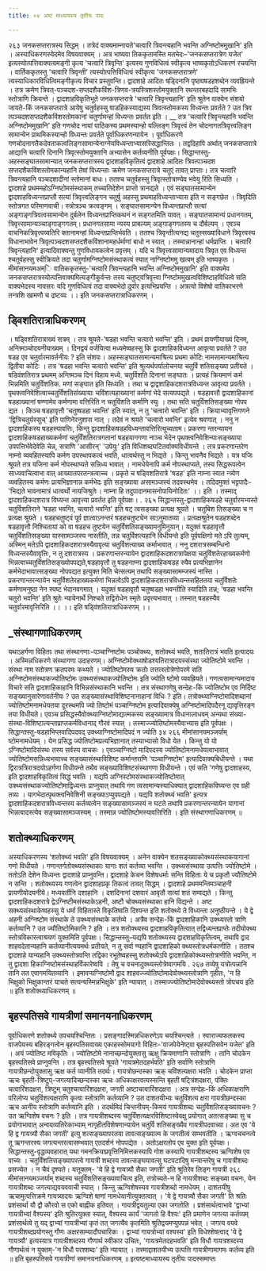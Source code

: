 ```yaml
---
title: ०४ अष्ट माध्यायस्य तृतीयः पादः

---
```

२६३ जनकसप्तरात्रस्य सिद्धम् । तत्रेदं वाक्यमाम्नायते'चत्वारि त्रिवन्त्यहानि भवन्ति अग्निष्टोममुखानि' इति । अस्याधिकरणस्येदमेव विषयवाक्यम् । अत्र भाष्यवा तिककृतामस्ति मतभेदः–'जनकसप्तरात्रेण यजेत' इत्यस्योत्पत्तिवाक्यत्वमङ्गी कृत्य 'चत्वारि त्रिवृन्ति' इत्यस्य गुणविधित्वं स्वीकृत्य भाष्यकृतोऽधिकरणं रचयन्ति । वार्तिककृतस्तु 'चत्वारि त्रिवृन्ती' त्यस्योत्पत्तिविधित्वं स्वीकृत्य 'जनकसप्तरात्रणे' त्यस्याधिकारविधित्विमङ्गीकृत्य विचार प्रस्तुवन्ति। 
द्वादशाहे आदितः षड्दिनानि पृष्ठ्यषडहशब्देन व्यवह्रियन्ते । तत्र क्रमेण त्रिवत्-पञ्चदश-सप्तदशैकविंश-त्रिणव-त्रयस्त्रिशस्तोमयुक्तानि रथन्तरबहदादि सामभिः स्तोत्राणि क्रियन्ते । द्वादशाहविकृतिभूते जनकसप्तरात्रे 'चत्वारि त्रिवृन्त्यहानि' इति श्रुतेन वाक्येन संशयो जायते-किं जनकसप्तरात्रे आयेषु चतुर्वहस्सु षाडहिकस्याद्यस्य त्रिवत्स्तोमकस्य विध्यन्तः प्रवर्तते ? उत त्रिव त्पञ्चदशसप्तदशैकविंशस्तोमकानां चतुर्णामन्हां विध्यन्तः प्रवर्तत इति । 
__ तत्र 'चत्वारि त्रिवृन्त्यहानि भवन्ति अग्निष्टोममुखानि' इति गणचोद नायां पाठिकस्य प्रथमस्यान्हो यल्लिङ्ग त्रिवृत्त्वं तेन चोदनागतत्रिवृत्त्वलिङ्ग सामान्येन प्राथमिकस्यान्हो विध्यन्तः प्रवर्तते पूर्वाधिकरणन्यायेन । पूर्वाधिकरणे गणचोदनागतैकदेवताकत्वलिङ्गसामान्येनाग्नेयविध्यन्ताभ्यासस्सिद्धान्तितः । तद्वदिहापि अर्थात् जनकसप्तरात्रे आद्यानि चत्वारि दिनानि त्रिवृत्स्तोमयुक्तानि अभ्यासेन कर्तव्यनीति पूर्वपक्षः। 
सिद्धान्तस्तु-अहस्सङ्घातसामान्यात् जनकसप्तरात्रस्य द्वादशाहविकृतित्वं द्वादशाहे आदितः त्रिवत्पञ्चदश सप्तदशैकविंशस्तोमकान्यहानि तेषां विध्यन्ताः क्रमेण जनकसप्तरात्रे चतुएं तावत् प्राप्ताः। तत्र चत्वारि त्रिवन्त्यहानि 
पञ्चदशादीनां स्तोमानां बाधः। ततश्च चतुर्वहस्सु त्रिवृत्स्तोत्राण्येव भवेयु रिति सिध्यति । द्वादशाहे प्रथममहोऽग्निष्टोमसंस्थाकम् तच्चातिदेशेन प्राप्तो त्रानद्यते । एवं सङ्घातसामान्येन द्वादशाहविध्यन्त्तप्राप्तौ सत्यां त्रिवृत्त्वलिङ्गन चतुर्षु अहस्सु प्रथमाहविध्यन्ताभ्यास इति न सङ्गछेत । त्रिवृदिति स्तोत्रगत परिमाणवाची। स्त्रोत्रञ्च क्रत्वङ्गम् । सङ्घातसामान्येन विध्यन्तप्राप्तौ सत्यां अङ्गाङ्गत्रिवत्वसामान्येन दुर्बलेन विध्यन्तप्राप्तिकथनं न सङ्गतमिति यावत् । सङ्घातसामान्यं प्रधानगतम्, त्रिवृत्त्सामान्यञ्चाङ्गाङ्गगतम्। प्रधानगतसामा न्यस्य प्राबल्यम् अङ्गाङ्गगतस्य च दौर्बल्यम् । एवञ्च वाचनिकत्रिवृत्त्वव्यतिरि क्तानामन्हां विध्यन्तप्राप्तिर्भवति । ततश्च त्रिवृन्तीत्यनद्य चतुस्सख्याविधाने त्रिवृत्त्वस्य विधानाभावेन त्रिवृत्पञ्चदशसप्तदशैकविंशानामहर्धर्माणां बाधो न स्यात् । तस्मान्नानान्हां धर्मप्राप्तिः । चत्वारि त्रिवृन्त्यहानि' इत्यादिवाक्यन्तु गुणविधायकत्वेन प्रवृत्तम् । यदि च त्रिवृत्त्वसामान्यमादाय त्रिवृत एव विध्यन्त श्चतुर्वहस्सु स्वीक्रियते तदा चतुर्णामग्निष्टोमसंस्थाकत्वं स्यात् नाग्निष्टोममु खत्वम् इति भाष्यकृतः । 
मीमांसानयमअम्ि वातिककृतस्तु-'चत्वारि त्रिवन्त्यहानि भवन्ति अग्निष्टोममुखानि' इति वाक्यमेव जनकसप्तरात्रस्योत्पत्तिवाक्यमित्यङ्गीकुर्वन्तः तस्य चतुष्ट्वत्रिवृत्त्वा ग्निष्टोममुखत्वविशिष्टाहविधित्वे सति वाक्यभेदस्य नावसरः यदि गुणविधित्वं तदा वाक्यभेदो दुर्वार इत्यभिप्रयन्ति । अत्रत्यो विशेषो वातिकाभरणे तन्त्रशि खामणौ च द्रष्टव्यः ।। 
इति जनकसप्तरात्राधिकरणम् । 

## ड्विशतिरात्राधिकरणम्
 । षड्विशतिरात्राख्यं सत्रम् । तत्र श्रूयते-'षडहा भवन्ति चत्वारो भवन्ति' इति । प्रथमं प्रायणीयाख्यं दिनम्, अन्तिमञ्चोदयनीयाख्यम् । दिनद्वयं वर्जयित्वा मध्यमेष्वहस्सु कि द्वादशाहिकविध्यन्त आवृत्या प्रवर्तते ? उत षडह एव चतुर्वारमावर्तनीयः ? इति संशयः। अहस्सङ्घातसामान्यमाश्रित्य प्रथमा कोटिः नामसामान्यमाश्रित्य द्वितीया कोटिः । 
तत्र 'षडहा भवन्ति चत्वारो भवन्ति' इति श्रुत्यर्थपर्यालोचनया चतुर्वि शतिसङ्ख्या प्रतीयते । षडिवंशतिरात्र प्रथमम् अन्तिमञ्च दिनं विहाय मध्ये. चतुर्विशति दिनानां सङ्घातः । प्रत्यहं क्रियमाणं कर्म भिन्नमिति चतुर्विशतिक. मणां सङ्घात इति सिध्यति । तथा च द्वाद्वशाहिकदशरात्रविध्यन्त आवृत्या प्रवर्तते । पृथक्त्वनिवेशित्वाच्चतुर्विंशतिसंख्यायाः चविंशत्यहाख्यानां कर्मणां भेदे सत्यपपद्यते । षडहावत्तौ द्वादशाहिकानां षडहाख्यानां षण्णामेव कर्मणामा वत्तिरिति न चतूविंशति कर्माणि स्युः । तथा सति चतुर्विशतिसङ्ख्या नोपप द्यत । किञ्च षडहावृत्तौ 'चतुष्षडहा भवन्ति' इति स्यात्, न तु 'चत्वारो भवन्ति' इति । क्रियाभ्यावृत्तिगणने 'द्वित्रिचतुर्यस्सुच्' इति पाणिनेरनुशास नात् । तदेवं न श्रयते 'चत्वारो भवन्ति' इत्येव श्रवणात् । ननु न द्वादशाहिकस्य षडहस्यावत्तिः, किन्तु द्वादशाहिकषडहविध्यन्तावत्तिरित्यूच्यताम। प्रकरणा न्तरन्यायन द्वादशाहिकषडहाख्यकर्मणां चतुर्विंशतिरात्रगतानां षडहयागगणा नाञ्च भेदेन पृथक्त्वनिवेशिन्याःसङ्ख्याया उपपत्तिर्भवेदेवेति चेन्न, सत्राणि 'आसीरन्' 'उपेयुः' इति विधिशब्दघटितर्वाक्यविधीयन्ते । तत्र प्रकरणान्तरेण नाम्नो व्यवहितस्यापि कर्मण उपस्थापकत्वं भवति, धात्वर्थस्तु न भिद्यते । किन्तु भावनैव भिद्यते । यत्र यजिः श्रूयते तत्र यजिना कर्म नोपस्थाप्यते सन्निध्य भावात् । नामधेयेनापि कर्म नोपस्थाप्यते, तस्य सिद्धरूपत्वेन साध्यवाचित्वाभा वात् आख्यातपरतन्त्रत्वाच्च । प्रकृते च षड्विशतिरात्रे 'षडह' इति नाम्ना स्वात न्त्र्येण व्यवहितस्य कर्मणः प्रत्यभिज्ञानान्न कर्मभेदः इति सङ्ख्याया असामञ्जस्यं तदवस्थमेव । तदिदमुक्तं भट्टपादैः-'भिद्यते भावनामात्रं धात्वर्थो नायजिश्रुतेः। नाम्ना हि तदुपादानमासनोपायिनोदितः' ।। इति । तस्माद् द्वादशाहिकदशरात्र विघ्यन्त आवृत्त्या प्रवर्तत इति पूर्वपक्षः। 
. २६५ 
सिद्धान्तस्तु-द्वादशाहिकषडहे चतुर्वारमभ्यस्ते चतुर्विशतिराने 'षडहा भवन्ति, चत्वारो भवन्ति' इति षट् त्वसङ्ख्या प्रत्यक्ष श्रूयते । चतुबिश तिसङ्ख्या च न प्रत्यक्ष श्रूयते । षडहचतुष्ट्वं पूर्व ज्ञात्वाऽनन्तरं षडहचतुष्ट्येन 
साऽनुमातव्या । प्रत्यक्षश्रुतेन षडहशब्देन षडहावृत्तौ निश्चितायां को वा षडहच तुष्टयेन चतुर्विंशतिसङ्ख्यामनुमिनुयान्। यदुक्तं षडहावृत्तौ चतुर्विंशतिसङ्ख्या यास्सामञ्जस्य नास्तीति, तन्न चतुर्विशत्यहानि विधीयन्ते इति पूर्वपक्षिणो मते ऽपि तुल्यम्, अस्मिन् मतेऽपि द्वादशाहिकदशरात्रस्यैवावृत्या चतुर्विशत्याख्य कर्माभावात् । ननु दशरात्रसम्बन्धिनो विध्यन्तस्यैवावृत्तिः, न तु दशरात्रस्य । प्रकरणान्तरन्यायेन द्वादशाहिकदशरात्रापेक्षया चतुर्विशतेरहाख्यकर्मणो भिन्नत्वाच्चतुर्विंशतिसङ्ख्योपपद्यते,षडहावृत्तौ तु षडहनाम्ना द्वादशाहिकषडह स्यैव प्रत्यभिज्ञानेन कर्मभेदाभावात्सङ्ख्या नोपपद्यत इत्युक्त मिति चेत्सत्यम् तथापि सङ्ख्यासामम्जस्यं नास्ति । प्रकरणान्तरन्यायेन चतुर्विशतेरहाख्यकर्मणां भिन्नत्वेऽपि द्वादशाहिकदशरात्रविध्यन्तसहिततया चतुर्विशतेः कर्मणामनुष्ठा नेन स्पष्ट भेदानवगमात् । यदुक्तं षडहावृतौ चतुष्षडहा भवन्तीति स्यादिति तन्न; 'षडहा भवन्ति चतुरो भवन्ति' इति श्रुतेः न्यायेनार्थे निश्चते तद्विरोधेन स्मृतेः प्रवृत्त्यभावात् । तस्मात् षडहस्यैव चतुर्वारमावृत्तिरिति ।। 
।। इति षड्विंशतिरात्राधिकरणम् ।। 

## _संस्थागणाधिकरणम्
 यथाऽहर्गणा विहिताः तथा संस्थागणाः-पञ्चाग्निष्टोमः पञ्चोक्थ्यः, शतोक्थ्यं भवति, शतातिरात्रं भवति इत्यादयः । अस्मिन्नधिकरणे संस्थागणा उदाहरणम्। अग्निष्टोमोक्थ्यषोडश्यतिरात्रादयस्संस्था ज्योतिष्टोमे भवन्ति । संस्था नाम स्तोत्रण क्रतपरमः कथ्यते । ज्योतिष्टोमस्य क्रतोः तत्तत्स्तोत्रेणोपरमे सति अग्निष्टोमसंस्थाकज्योतिष्टोमः उक्थ्यसंस्थाकज्योतिष्टोमः इति ज्योति ष्टोमो व्यवह्रियते। गणत्वसामान्यमादाय विचारे सति द्वादशाहिकाहानि विभिन्नसंस्थाकानि भवन्ति । तत्र संस्थागणेषु सन्देहः-किं ज्योतिष्टोम एव निर्दिष्ट सङ्ख्यानुसारेणावर्तनीयः ? उत सङ्ख्यासंस्थाविशिष्टनानाहानां विधिः ? इति। 
तत्रोक्थ्याग्निष्टोमादिशब्दानां ज्योतिष्टोमनामधेयतया दूरस्थमपि ज्यो तिष्टोमं पञ्चाग्निष्टोम इत्यादिवाक्येषु अग्निष्टोमादिपदैरनू द्यावृत्तिरङ्ग तया विधीयते। एवञ्च प्रसिद्धस्यैवोक्थ्याग्निष्टोमाद्यात्मकस्य सङ्ख्यामात्र विधानालाधवम् अन्यथा संख्या-संस्था-विशिष्टात्यन्ताप्राप्तकर्मविधानाद् गौरवं स्यात् । तस्माज्ज्योतिष्टोमस्यैवाभ्यास इति पूर्वपक्षः । 
सिद्धान्तस्तु-षडहाभिप्लवादिपदवद् उक्थ्याग्निष्टोमादिपदं न ज्योति 
३४ 
२६६ 
मीमांसानयमञ्जर्याम् ष्टोमनामधेयम् । येन प्रसिद्ध ज्योतिष्टोमप्रत्यभिज्ञानात् तस्याभ्यासो विधो येत । किन्तु यो यो ऽग्निष्टोमादिसंस्थः तस्य सर्वस्य वाचकः । एवञ्चाग्निष्टो मादिपदस्य ज्योतिष्टोमनामधेयत्वाभावात् ज्योतिष्टोमसन्निध्यभावाच्च सङ्ख्यासंस्थाविशिष्ट कर्मान्तराणि 'पञ्चाग्निष्टोम' इत्यादिवाक्यबिधीयन्ते । यथा द्विरात्रत्रिरात्रदयोऽहर्गणा विधीयन्ते तथैव सङ्ख्याविशिष्टसंस्थागणा विधीयन्ते । एवं सति 'गणेषु द्वादशाहस्य, इति द्वादशाहविकृतित्वं सिद्धं भवति । यद्यपि अग्निस्टोमसंस्थाकज्योतिष्टोमात् उक्थ्यसंस्थाकज्योतिष्टोमाद्विध्यन्तः प्राप्नुयात् तथापि गण त्वसामान्यस्याधिक्यात् द्वादशाहिकविघ्यन्त एव ग्रही तव्यः । यागभेदात्पृथक्त्वनिवेशिनी सङ्ख्याऽप्युपपद्यते । यद्यपि शतोक्थ्यं भवति' इत्यत्र द्वादशाहिकदशरात्रविध्यन्तस्य कर्तव्यत्वेन सङ्ख्यासामञ्जस्यं न घटते तथापि प्रकरणान्तरन्यायेन यागानां भिन्नत्वादस्त्येव सङ्ख्यासामञ्जस्यम् । तस्मान्न ज्योतिष्टोमस्यावत्तिरिति । 
इति संस्थागणाधिकरणम् ॥ 

## शतोक्थ्याधिकरणम्
 अस्याधिकरणस्य 'शतोक्थ्यं भवति' इति विषयवाक्यम् । अनेन वाक्येन शतसङ्ख्याकोक्थ्यसंस्थाकयागानां गणो विधीयते । गणान्तर्गतोक्थ्यसंस्थाकाः यागाः शतं कर्तव्या भवन्ति । उक्थ्यसंस्थाया उत्पत्तिः ज्योतिष्टोमे । ततोऽति देशेन विध्यन्तः द्वादशाहे प्राप्नुवन्ति। द्वादशाहे केचन विशेषधर्माः सन्ति विहिताः ये च प्रकृतौ ज्यौतिष्टोमे न सन्ति । शतोक्थ्यस्य गणत्वेन द्वादशाहप्रकृ तिकत्वं तावत् सिद्धम् । द्वादशाहे प्रथममन्तिमञ्चाहनी प्रायणीयोदयनीये। मध्यवर्तीनि दशाहानि । दशदिनानां दशवारं आवृतौ सत्यां शतं सम्पद्यते । किन्तु द्वादशाहिकदशरात्रे द्वेऽग्निष्टीमसंस्थाकेऽहनी, अष्टौ चोक्थ्यसंस्थाका हानि विद्यन्ते । अष्ट सक्थ्यसंस्थाकेष्वहस्सु ये धर्मा विहितास्ते विकृतिष्वति दिश्यन्त इति शतोक्थ्ये ते विध्यन्ता अनुष्ठीयन्ते । ये द्वे अहनी अग्निष्टोम संस्थाके ते उक्थ्यसंस्थाके कर्तव्ये । अत्रैव सन्देहः-किं द्वादशाहिकानि उक्थ्यस्तो त्राणि कर्तव्यानि ? उत ज्यौतिष्टोमिकानि ? इति । 
तत्र शतोक्थ्यस्य द्वादशाहविकृतित्वात् तद्विध्यन्तप्राप्तेः तदीयोक्थ्य स्तोत्रविकारत्वाश्रयणं युक्तमिति पूर्वपक्षः। 
सिद्धान्तस्तु–यद्यपि शतोक्थ्यस्य द्वादशाहविकृतित्वम्, तथापि द्वाद शाहवदेतान्यहानि कर्तव्यानीत्ययमर्थः प्रतीयते, न तु सर्वा ण्यहानि द्वादशाहिको क्थ्यस्तोत्रधर्मकाणीति । ततश्च द्वादशाहे यान्यहानि उक्थ्यस्तोत्रवन्ति तद्विका रभूतेष्वहस्सु शतोक्थ्येऽपि द्वादशाहिकोक्थ्यस्तोत्राणीति भवन्ति, न तु द्वादशा हिकाग्निष्टोमसंस्थाहर्विकारेष्वपि । तेषु च वचनादुक्थ्यस्तोत्रेष्वागमयि 
. २६७ 
तव्येषु यत्रोत्पन्नानि तानि तत एवागमयितव्यानि । इमावप्यग्निष्टोमौ द्वाद शाहवज्ज्योतिष्टोमादेवोक्थ्यस्तोत्राणि गृहीतः, 'न हि भिक्षुको भिक्षुकान्तरं याचते सत्यन्यस्मिन्नभिक्षुके' इति न्यायात् । तस्माज्ज्योतिष्टोमादेवोक्थ्यस्तो त्रोपचय इति ॥ 
इति शतोक्थ्याधिकरणम् ॥ 

## बृहस्पतिसवे गायत्रीणां समानयनाधिकरणम्
 पूर्वाधिकरणे शतोक्थ्ये उपचयश्चिन्तितः । प्रसङ्गादस्मिन्नधिकरणेऽप चयश्चिन्त्यते । स्वाराज्यफलकस्य वाजपेयस्य बहिरङ्गत्वेन बृहस्पतिसवाख्य एकाहस्सोमयागो विहितः-'वाजपेयेनेष्ट्वा बृहस्पतिसवेन यजेत' इति । अयं ज्योतिष्ट मविकृतिः । ज्योतिष्टोमे नानाच्छन्दोयुक्तासु ऋक्षु क्रियमाणानि स्तोत्राणि । तानि चोदकेन बृहस्पतिसवे प्राप्नुवन्ति । तत्र बृहस्पतिसवे श्रूयते 'गायत्रमेतदहर्भवति' इति सर्वाणि स्तोत्राणि गायत्रीछन्दोयुक्तासु ऋक्ष कर्त व्यानीति तदर्थः। गायत्रोछन्दस्का ऋक् चविंशत्यक्षरा भवति । चोदकेन प्राप्ता ऋचः बृहती-त्रिष्टुप्-जगत्यादिच्छन्दस्का ऋचः अधिकाक्षरवत्यस्सन्ति बृहती षट्त्रिंशदक्षरा, पंक्तिः चत्वारिंशदक्षरा, त्रिष्टुम् चतुश्चत्वारिंशदक्षरा, जगती अष्टाचत्वारिंशदक्षरा । अत्र सन्देहः-किं अधिकाक्षराणि परिलोप्य चतुविंशत्यक्षराणि कृत्वा स्तोत्राणि कर्तव्यानि ? उत दाशतयीभ्यः चतुविंशत्य क्षरा गायत्रीछन्दस्का ऋच आनीय स्तोत्राणि कर्तव्यानि इति । तदर्थमिदं चिन्तनीयम्-किमयं गायत्रीशब्दः चतुर्विशतिसङ्ख्यावचनः ? उत ऋग्विशेष वचनः ? इति । 
तत्र गायत्रीशब्दस्य चतुर्विंशत्यक्षरविशिष्टास्वेवक्षु प्रयोगात् अतत्सङ्ख्या सु च प्रयोगाभावात् अन्वयव्यतिरेकाभ्याम् नागृहीतविशेषणान्यायेन चतुर्वि शतिसङ्ख्यैव गायत्रीपदवाच्या। अत एव 'ये हि द्व गायत्र्यौ सैका जगती' इत्यु 
शत्सङ्ख्यापरतया तावत्सङ्ख्यात्म के जगतीत्वं सम्भवतीति । ऋग्वचचनत्वे तू ऋगन्तरस्य जगत्यन्तरत्वासम्भवात् एतदर्शनं नोपपद्येत । अतोऽक्षरलोप एव युक्त इति पूर्वपक्षः। 
सिद्धान्तस्तु-वृद्धव्यवहारात् यथा गमनक्रियाप्रवृत्तिनिमित्तकस्यापि गोश 
कस्यापि गायत्रीशब्दस्य ऋग्विशेष एव वाच्यः । चतुर्विंशतिसङ्ख्यापरत्वे गायत्री शब्दस्य तावत्सङ्घयावत्सु घटपटादिषु मन्त्रान्तरेषु च गायत्रीशब्दः प्रसज्येत । न चैवं दृश्यते। 
यत्तूक्तम्- 'ये हि द्वे गायत्र्यौ सैका जगती' इति श्रुतिरेव लिङ्ग गायत्री 
२६८ 
मीमांसानयमञ्जर्याम् शब्दस्य चतुर्विशतिसङ्ख्यावाचित्व इति, तत्रोच्यते-न हि गायत्रीशब्दः सङ्ख्या वचनः, येन गायत्रीशब्दः जगत्याद्यवयववाची स्यात् । किन्तु ऋग्विशेषस्यव गायत्रीशब्दो नामधेयम् । दाशतयीषु ऋचामुत्पत्तिक्रमे गायत्र्यादयः ऋग्विशे षाणां नामधेयानीत्युक्तत्वात् । 'ये द्वे गायत्र्यौ सैका जगती' ति श्रतिः प्रशंसार्था यौ द्वौ कौरवो स एको बाह्नीक इतिवत् । गायत्रीद्वयतुल्या एका जगतोति । प्रशंसार्थत्वाभावे 'द्वाभ्यां गायत्रीभ्यां वैश्यस्य' इति श्रुतिरयुक्ता स्यात्, वैश्यस्य कार्यं 'जागतो हि वैश्यः' इति प्रमाणेन जगत्या कर्तव्यम् प्रशंसार्थत्वे तु यद् द्वाभ्यां गायत्रीभ्यां कृतं तत् जगत्यैव कृतमिति श्रुतिद्वयमप्युपपन्नं भवेत् । जगत्य वयवे गायत्रीशब्दप्रयोगस्तु गौणः अक्षरसाम्यादौपचारिकः । द्वाभ्यां गायत्रोभ्यां वश्यस्य' इति विधेश्शेषत्वाद् 'ये द्वे गायत्र्यौ' इत्यस्यात्र गायत्रीशब्दस्य गौणार्थ स्वीकार उचितः, 'गायत्रमेतदहभवति' इति विधौ गायत्रशब्दस्य गौणार्थत्वं न युक्तम्-'न विधौ परश्शब्दः' इति न्यायात् । तस्माद्दाशतयीभ्य उत्पत्ति गायत्रीणामागमः कर्तव्य इति ॥ 
इति बृहस्पतिसवे गायत्रीणां समानयनाधिकरणम् ॥ 
इत्यष्टमाध्यायस्य तृतीयः पादस्समाप्तः 